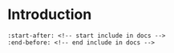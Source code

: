 # Introduction

```{include} ../../README.md
:start-after: <!-- start include in docs -->
:end-before: <!-- end include in docs -->
```
